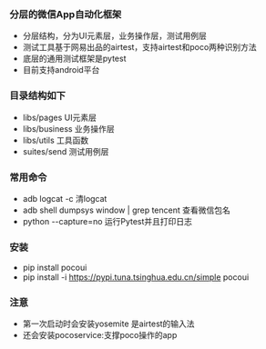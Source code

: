 ### 分层的微信App自动化框架
- 分层结构，分为UI元素层，业务操作层，测试用例层
- 测试工具基于网易出品的airtest，支持airtest和poco两种识别方法
- 底层的通用测试框架是pytest
- 目前支持android平台

### 目录结构如下
- libs/pages UI元素层
- libs/business 业务操作层
- libs/utils 工具函数
- suites/send 测试用例层


### 常用命令
- adb logcat -c  清logcat
- adb shell dumpsys window | grep tencent  查看微信包名
- python --capture=no 运行Pytest并且打印日志

### 安装
- pip install pocoui
- pip install -i https://pypi.tuna.tsinghua.edu.cn/simple pocoui

### 注意
- 第一次启动时会安装yosemite 是airtest的输入法
- 还会安装pocoservice:支撑poco操作的app
